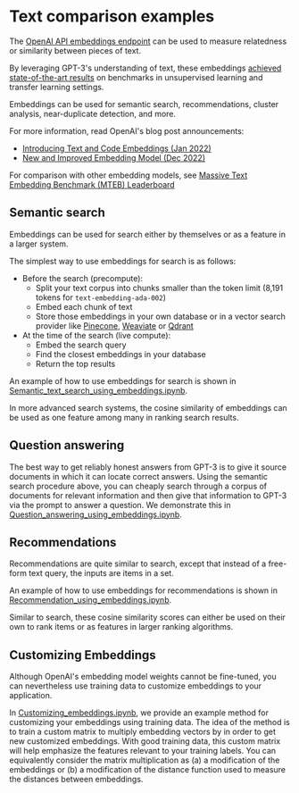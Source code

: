 # Text comparison examples

The [OpenAI API embeddings endpoint](https://beta.openai.com/docs/guides/embeddings) can be used to measure relatedness or similarity between pieces of text.

By leveraging GPT-3's understanding of text, these embeddings [achieved state-of-the-art results](https://arxiv.org/abs/2201.10005) on benchmarks in unsupervised learning and transfer learning settings.

Embeddings can be used for semantic search, recommendations, cluster analysis, near-duplicate detection, and more.

For more information, read OpenAI's blog post announcements:

* [Introducing Text and Code Embeddings (Jan 2022)](https://openai.com/blog/introducing-text-and-code-embeddings/)
* [New and Improved Embedding Model (Dec 2022)](https://openai.com/blog/new-and-improved-embedding-model/)

For comparison with other embedding models, see [Massive Text Embedding Benchmark (MTEB) Leaderboard](https://huggingface.co/spaces/mteb/leaderboard)

## Semantic search

Embeddings can be used for search either by themselves or as a feature in a larger system.

The simplest way to use embeddings for search is as follows:

* Before the search (precompute):
  * Split your text corpus into chunks smaller than the token limit (8,191 tokens for `text-embedding-ada-002`)
  * Embed each chunk of text
  * Store those embeddings in your own database or in a vector search provider like [Pinecone](https://www.pinecone.io), [Weaviate](https://weaviate.io) or [Qdrant](https://qdrant.tech)
* At the time of the search (live compute):
  * Embed the search query
  * Find the closest embeddings in your database
  * Return the top results

An example of how to use embeddings for search is shown in [Semantic_text_search_using_embeddings.ipynb](../examples/Semantic_text_search_using_embeddings.ipynb).

In more advanced search systems, the cosine similarity of embeddings can be used as one feature among many in ranking search results.

## Question answering

The best way to get reliably honest answers from GPT-3 is to give it source documents in which it can locate correct answers. Using the semantic search procedure above, you can cheaply search through a corpus of documents for relevant information and then give that information to GPT-3 via the prompt to answer a question. We demonstrate this in [Question_answering_using_embeddings.ipynb](../examples/Question_answering_using_embeddings.ipynb).

## Recommendations

Recommendations are quite similar to search, except that instead of a free-form text query, the inputs are items in a set.

An example of how to use embeddings for recommendations is shown in [Recommendation_using_embeddings.ipynb](../examples/Recommendation_using_embeddings.ipynb).

Similar to search, these cosine similarity scores can either be used on their own to rank items or as features in larger ranking algorithms.

## Customizing Embeddings

Although OpenAI's embedding model weights cannot be fine-tuned, you can nevertheless use training data to customize embeddings to your application.

In [Customizing_embeddings.ipynb](../examples/Customizing_embeddings.ipynb), we provide an example method for customizing your embeddings using training data. The idea of the method is to train a custom matrix to multiply embedding vectors by in order to get new customized embeddings. With good training data, this custom matrix will help emphasize the features relevant to your training labels. You can equivalently consider the matrix multiplication as (a) a modification of the embeddings or (b) a modification of the distance function used to measure the distances between embeddings.
